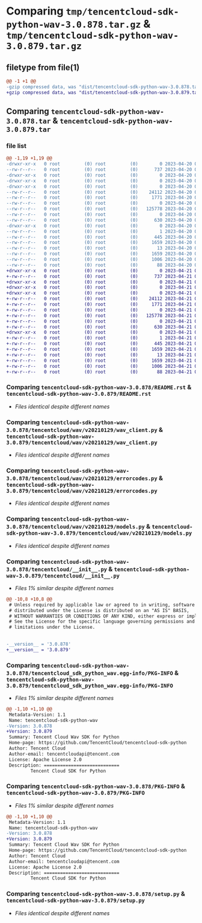 # Comparing `tmp/tencentcloud-sdk-python-wav-3.0.878.tar.gz` & `tmp/tencentcloud-sdk-python-wav-3.0.879.tar.gz`

## filetype from file(1)

```diff
@@ -1 +1 @@
-gzip compressed data, was "dist/tencentcloud-sdk-python-wav-3.0.878.tar", last modified: Thu Apr 20 00:56:23 2023, max compression
+gzip compressed data, was "dist/tencentcloud-sdk-python-wav-3.0.879.tar", last modified: Fri Apr 21 01:09:56 2023, max compression
```

## Comparing `tencentcloud-sdk-python-wav-3.0.878.tar` & `tencentcloud-sdk-python-wav-3.0.879.tar`

### file list

```diff
@@ -1,19 +1,19 @@
-drwxr-xr-x   0 root         (0) root         (0)        0 2023-04-20 00:56:23.000000 tencentcloud-sdk-python-wav-3.0.878/
--rw-r--r--   0 root         (0) root         (0)      737 2023-04-20 00:56:23.000000 tencentcloud-sdk-python-wav-3.0.878/README.rst
-drwxr-xr-x   0 root         (0) root         (0)        0 2023-04-20 00:56:23.000000 tencentcloud-sdk-python-wav-3.0.878/tencentcloud/
-drwxr-xr-x   0 root         (0) root         (0)        0 2023-04-20 00:56:23.000000 tencentcloud-sdk-python-wav-3.0.878/tencentcloud/wav/
-drwxr-xr-x   0 root         (0) root         (0)        0 2023-04-20 00:56:23.000000 tencentcloud-sdk-python-wav-3.0.878/tencentcloud/wav/v20210129/
--rw-r--r--   0 root         (0) root         (0)    24112 2023-04-20 00:56:23.000000 tencentcloud-sdk-python-wav-3.0.878/tencentcloud/wav/v20210129/wav_client.py
--rw-r--r--   0 root         (0) root         (0)     1771 2023-04-20 00:56:23.000000 tencentcloud-sdk-python-wav-3.0.878/tencentcloud/wav/v20210129/errorcodes.py
--rw-r--r--   0 root         (0) root         (0)        0 2023-04-20 00:56:23.000000 tencentcloud-sdk-python-wav-3.0.878/tencentcloud/wav/v20210129/__init__.py
--rw-r--r--   0 root         (0) root         (0)   125778 2023-04-20 00:56:23.000000 tencentcloud-sdk-python-wav-3.0.878/tencentcloud/wav/v20210129/models.py
--rw-r--r--   0 root         (0) root         (0)        0 2023-04-20 00:56:23.000000 tencentcloud-sdk-python-wav-3.0.878/tencentcloud/wav/__init__.py
--rw-r--r--   0 root         (0) root         (0)      630 2023-04-20 00:56:23.000000 tencentcloud-sdk-python-wav-3.0.878/tencentcloud/__init__.py
-drwxr-xr-x   0 root         (0) root         (0)        0 2023-04-20 00:56:23.000000 tencentcloud-sdk-python-wav-3.0.878/tencentcloud_sdk_python_wav.egg-info/
--rw-r--r--   0 root         (0) root         (0)        1 2023-04-20 00:56:23.000000 tencentcloud-sdk-python-wav-3.0.878/tencentcloud_sdk_python_wav.egg-info/dependency_links.txt
--rw-r--r--   0 root         (0) root         (0)      445 2023-04-20 00:56:23.000000 tencentcloud-sdk-python-wav-3.0.878/tencentcloud_sdk_python_wav.egg-info/SOURCES.txt
--rw-r--r--   0 root         (0) root         (0)     1659 2023-04-20 00:56:23.000000 tencentcloud-sdk-python-wav-3.0.878/tencentcloud_sdk_python_wav.egg-info/PKG-INFO
--rw-r--r--   0 root         (0) root         (0)       13 2023-04-20 00:56:23.000000 tencentcloud-sdk-python-wav-3.0.878/tencentcloud_sdk_python_wav.egg-info/top_level.txt
--rw-r--r--   0 root         (0) root         (0)     1659 2023-04-20 00:56:23.000000 tencentcloud-sdk-python-wav-3.0.878/PKG-INFO
--rw-r--r--   0 root         (0) root         (0)     1006 2023-04-20 00:56:23.000000 tencentcloud-sdk-python-wav-3.0.878/setup.py
--rw-r--r--   0 root         (0) root         (0)       88 2023-04-20 00:56:23.000000 tencentcloud-sdk-python-wav-3.0.878/setup.cfg
+drwxr-xr-x   0 root         (0) root         (0)        0 2023-04-21 01:09:56.000000 tencentcloud-sdk-python-wav-3.0.879/
+-rw-r--r--   0 root         (0) root         (0)      737 2023-04-21 01:09:56.000000 tencentcloud-sdk-python-wav-3.0.879/README.rst
+drwxr-xr-x   0 root         (0) root         (0)        0 2023-04-21 01:09:56.000000 tencentcloud-sdk-python-wav-3.0.879/tencentcloud/
+drwxr-xr-x   0 root         (0) root         (0)        0 2023-04-21 01:09:56.000000 tencentcloud-sdk-python-wav-3.0.879/tencentcloud/wav/
+drwxr-xr-x   0 root         (0) root         (0)        0 2023-04-21 01:09:56.000000 tencentcloud-sdk-python-wav-3.0.879/tencentcloud/wav/v20210129/
+-rw-r--r--   0 root         (0) root         (0)    24112 2023-04-21 01:09:56.000000 tencentcloud-sdk-python-wav-3.0.879/tencentcloud/wav/v20210129/wav_client.py
+-rw-r--r--   0 root         (0) root         (0)     1771 2023-04-21 01:09:56.000000 tencentcloud-sdk-python-wav-3.0.879/tencentcloud/wav/v20210129/errorcodes.py
+-rw-r--r--   0 root         (0) root         (0)        0 2023-04-21 01:09:56.000000 tencentcloud-sdk-python-wav-3.0.879/tencentcloud/wav/v20210129/__init__.py
+-rw-r--r--   0 root         (0) root         (0)   125778 2023-04-21 01:09:56.000000 tencentcloud-sdk-python-wav-3.0.879/tencentcloud/wav/v20210129/models.py
+-rw-r--r--   0 root         (0) root         (0)        0 2023-04-21 01:09:56.000000 tencentcloud-sdk-python-wav-3.0.879/tencentcloud/wav/__init__.py
+-rw-r--r--   0 root         (0) root         (0)      630 2023-04-21 01:09:56.000000 tencentcloud-sdk-python-wav-3.0.879/tencentcloud/__init__.py
+drwxr-xr-x   0 root         (0) root         (0)        0 2023-04-21 01:09:56.000000 tencentcloud-sdk-python-wav-3.0.879/tencentcloud_sdk_python_wav.egg-info/
+-rw-r--r--   0 root         (0) root         (0)        1 2023-04-21 01:09:56.000000 tencentcloud-sdk-python-wav-3.0.879/tencentcloud_sdk_python_wav.egg-info/dependency_links.txt
+-rw-r--r--   0 root         (0) root         (0)      445 2023-04-21 01:09:56.000000 tencentcloud-sdk-python-wav-3.0.879/tencentcloud_sdk_python_wav.egg-info/SOURCES.txt
+-rw-r--r--   0 root         (0) root         (0)     1659 2023-04-21 01:09:56.000000 tencentcloud-sdk-python-wav-3.0.879/tencentcloud_sdk_python_wav.egg-info/PKG-INFO
+-rw-r--r--   0 root         (0) root         (0)       13 2023-04-21 01:09:56.000000 tencentcloud-sdk-python-wav-3.0.879/tencentcloud_sdk_python_wav.egg-info/top_level.txt
+-rw-r--r--   0 root         (0) root         (0)     1659 2023-04-21 01:09:56.000000 tencentcloud-sdk-python-wav-3.0.879/PKG-INFO
+-rw-r--r--   0 root         (0) root         (0)     1006 2023-04-21 01:09:56.000000 tencentcloud-sdk-python-wav-3.0.879/setup.py
+-rw-r--r--   0 root         (0) root         (0)       88 2023-04-21 01:09:56.000000 tencentcloud-sdk-python-wav-3.0.879/setup.cfg
```

### Comparing `tencentcloud-sdk-python-wav-3.0.878/README.rst` & `tencentcloud-sdk-python-wav-3.0.879/README.rst`

 * *Files identical despite different names*

### Comparing `tencentcloud-sdk-python-wav-3.0.878/tencentcloud/wav/v20210129/wav_client.py` & `tencentcloud-sdk-python-wav-3.0.879/tencentcloud/wav/v20210129/wav_client.py`

 * *Files identical despite different names*

### Comparing `tencentcloud-sdk-python-wav-3.0.878/tencentcloud/wav/v20210129/errorcodes.py` & `tencentcloud-sdk-python-wav-3.0.879/tencentcloud/wav/v20210129/errorcodes.py`

 * *Files identical despite different names*

### Comparing `tencentcloud-sdk-python-wav-3.0.878/tencentcloud/wav/v20210129/models.py` & `tencentcloud-sdk-python-wav-3.0.879/tencentcloud/wav/v20210129/models.py`

 * *Files identical despite different names*

### Comparing `tencentcloud-sdk-python-wav-3.0.878/tencentcloud/__init__.py` & `tencentcloud-sdk-python-wav-3.0.879/tencentcloud/__init__.py`

 * *Files 1% similar despite different names*

```diff
@@ -10,8 +10,8 @@
 # Unless required by applicable law or agreed to in writing, software
 # distributed under the License is distributed on an "AS IS" BASIS,
 # WITHOUT WARRANTIES OR CONDITIONS OF ANY KIND, either express or implied.
 # See the License for the specific language governing permissions and
 # limitations under the License.
 
 
-__version__ = '3.0.878'
+__version__ = '3.0.879'
```

### Comparing `tencentcloud-sdk-python-wav-3.0.878/tencentcloud_sdk_python_wav.egg-info/PKG-INFO` & `tencentcloud-sdk-python-wav-3.0.879/tencentcloud_sdk_python_wav.egg-info/PKG-INFO`

 * *Files 1% similar despite different names*

```diff
@@ -1,10 +1,10 @@
 Metadata-Version: 1.1
 Name: tencentcloud-sdk-python-wav
-Version: 3.0.878
+Version: 3.0.879
 Summary: Tencent Cloud Wav SDK for Python
 Home-page: https://github.com/TencentCloud/tencentcloud-sdk-python
 Author: Tencent Cloud
 Author-email: tencentcloudapi@tencent.com
 License: Apache License 2.0
 Description: ============================
         Tencent Cloud SDK for Python
```

### Comparing `tencentcloud-sdk-python-wav-3.0.878/PKG-INFO` & `tencentcloud-sdk-python-wav-3.0.879/PKG-INFO`

 * *Files 1% similar despite different names*

```diff
@@ -1,10 +1,10 @@
 Metadata-Version: 1.1
 Name: tencentcloud-sdk-python-wav
-Version: 3.0.878
+Version: 3.0.879
 Summary: Tencent Cloud Wav SDK for Python
 Home-page: https://github.com/TencentCloud/tencentcloud-sdk-python
 Author: Tencent Cloud
 Author-email: tencentcloudapi@tencent.com
 License: Apache License 2.0
 Description: ============================
         Tencent Cloud SDK for Python
```

### Comparing `tencentcloud-sdk-python-wav-3.0.878/setup.py` & `tencentcloud-sdk-python-wav-3.0.879/setup.py`

 * *Files identical despite different names*

